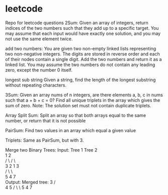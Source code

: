 # leetcode
Repo for leetcode questions
2Sum:
Given an array of integers, return indices of the two numbers such that they add up to a specific target.
You may assume that each input would have exactly one solution, and you may not use the same element twice.


add two numbers:
You are given two non-empty linked lists representing two non-negative integers. The digits are stored in reverse order and each of their nodes contain a single digit. Add the two numbers and return it as a linked list.
You may assume the two numbers do not contain any leading zero, except the number 0 itself.


longest sub string
Given a string, find the length of the longest substring without repeating characters.


3Sum:
Given an array nums of n integers, are there elements a, b, c in nums such that a + b + c = 0? Find all unique triplets in the array which gives the sum of zero.
Note:
The solution set must not contain duplicate triplets.


Array Split Sum:
Split an array so that both arrays equal to the same number, or return that it is not possible

PairSum:
Find two values in an array which equal a given value

Triplets:
Same as PairSum, but with 3.

Merge two Binary Trees:
Input: 
	Tree 1                     Tree 2                  
          1                         2                             
         / \                       / \                            
        3   2                     1   3                        
       /                           \   \                      
      5                             4   7                  
Output: 
Merged tree:
	     3
	    / \
	   4   5
	  / \   \ 
	 5   4   7

